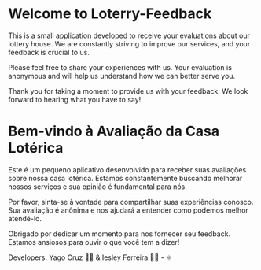 # Welcome to Loterry-Feedback 


This is a small application developed to receive your evaluations about our lottery house. We are constantly striving to improve our services, and your feedback is crucial to us.

Please feel free to share your experiences with us. Your evaluation is anonymous and will help us understand how we can better serve you.

Thank you for taking a moment to provide us with your feedback. We look forward to hearing what you have to say!


# Bem-vindo à Avaliação da Casa Lotérica
Este é um pequeno aplicativo desenvolvido para receber suas avaliações sobre nossa casa lotérica. Estamos constantemente buscando melhorar nossos serviços e sua opinião é fundamental para nós.

Por favor, sinta-se à vontade para compartilhar suas experiências conosco. Sua avaliação é anônima e nos ajudará a entender como podemos melhor atendê-lo.

Obrigado por dedicar um momento para nos fornecer seu feedback. Estamos ansiosos para ouvir o que você tem a dizer!

Developers: Yago Cruz 👨‍💻 & Iesley Ferreira 👨‍💻 - ⚛️
